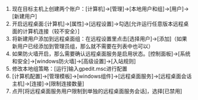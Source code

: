 1. 现在目标主机上创建两个账户：[计算机]->[管理]->[本地用户和组]->[用户]->[新建用户]
1. 开启远程桌面:[计算机]->[属性]->[远程设置]->勾选[允许运行任意版本远程桌面的计算机连接（较不安全）]
1. 将新建用户添加到远程桌面组：在远程设置里点击[选择用户]->[添加]（如果新用户已经添加到管理员组，那么就不需要在列表中也可以）
1. 如果防火墙开启，那么需要确认远程桌面服务是启用状态。[控制面板]->[系统和安全]->[windows防火墙]->[高级设置]->[入站规则]
1. 修改本地组策略：[运行]输入gpedit.msc进行配置
1. [计算机配置]->[管理模板]->[windows组件]->[远程桌面服务]->[远程桌面会话主机]->[连接]->[限制连接数量]
1. 点开[将远程桌面服务用户限制到单独的远程桌面服务会话]，选择[已禁用]
